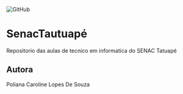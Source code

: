 ![GitHub](https://img.shields.io/github/license/polianacaroline/senactatuape)
# SenacTautuapé
Repositorio das aulas de tecnico em informatica do SENAC Tatuapé
## Autora
Poliana Caroline Lopes De Souza



